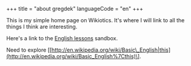 +++
title = "about gregdek"
languageCode = "en"
+++

This is my simple home page on Wikiotics. It's where I will link to all
the things I think are interesting.

Here's a link to the [English lessons](/en/English_lessons) sandbox.

Need to explore
\[[http://en.wikipedia.org/wiki/Basic\_English|this](http://en.wikipedia.org/wiki/Basic_English%7Cthis)\].
